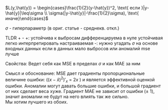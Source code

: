 $L(y,\hat{y}) = \begin{cases}\frac{1}{2}(y-\hat{y})^2, \text{ если }|y-\hat{y}|\leq\sigma \\ \sigma(|y-\hat{y}|-\frac{1}{2}\sigma), \text{ иначе}\end{cases}$ 

$\sigma$ - гиперпараметр (в ориг. статье - среднекв. откл.)

TLDR + -
 +:
  устойчива к выбросам
  дифференцируема в нуле
  устойчивая
  легко интерпретировать
  настраиваемая
 -:
  нужно угадать $\sigma$ на основе входных данных
  если в данных мало выбросов или аномалий mse лучше


Свойства:
 Ведет себя как MSE в пределах $\sigma$ и как MAE за ним

Смысл и обоснование:
 MSE дает градиенты пропорциональные величине ошибки: $((x-\hat{x})^2)'_x$ = $2x$ ) и является эффективной оценкой ошибки. 
 Аномалии могут давать большие ошибки, и большой градиент от них сделает веса хуже. 
 Градиент MAE не зависит от ошибки ($\pm$ 1), значит аномалии не будут на него влиять так же сильно.  
 Мы хотим лучшего из обоих. 


